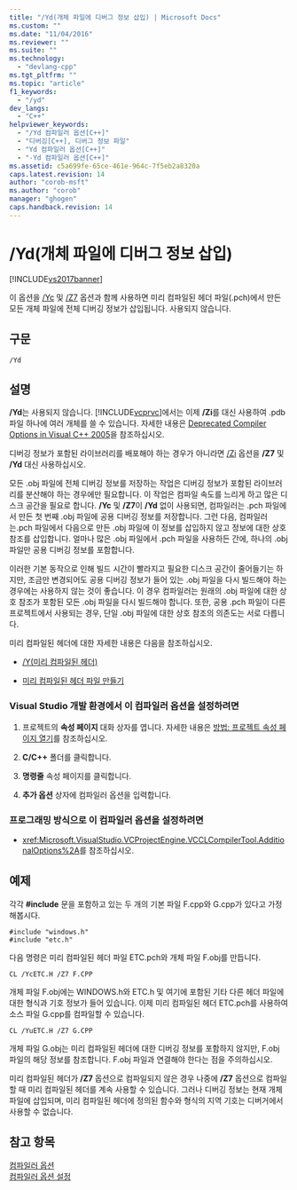 ```yaml
---
title: "/Yd(개체 파일에 디버그 정보 삽입) | Microsoft Docs"
ms.custom: ""
ms.date: "11/04/2016"
ms.reviewer: ""
ms.suite: ""
ms.technology: 
  - "devlang-cpp"
ms.tgt_pltfrm: ""
ms.topic: "article"
f1_keywords: 
  - "/yd"
dev_langs: 
  - "C++"
helpviewer_keywords: 
  - "/Yd 컴파일러 옵션[C++]"
  - "디버깅[C++], 디버그 정보 파일"
  - "Yd 컴파일러 옵션[C++]"
  - "-Yd 컴파일러 옵션[C++]"
ms.assetid: c5a699fe-65ce-461e-964c-7f5eb2a8320a
caps.latest.revision: 14
author: "corob-msft"
ms.author: "corob"
manager: "ghogen"
caps.handback.revision: 14
---
```

# /Yd(개체 파일에 디버그 정보 삽입)
[!INCLUDE[vs2017banner](../../assembler/inline/includes/vs2017banner.md)]

이 옵션을 [\/Yc](../../build/reference/yc-create-precompiled-header-file.md) 및 [\/Z7](../../build/reference/z7-zi-zi-debug-information-format.md) 옵션과 함께 사용하면 미리 컴파일된 헤더 파일\(.pch\)에서 만든 모든 개체 파일에 전체 디버깅 정보가 삽입됩니다.  사용되지 않습니다.  
  
## 구문  
  
```  
/Yd  
```  
  
## 설명  
 **\/Yd**는 사용되지 않습니다. [!INCLUDE[vcprvc](../../build/includes/vcprvc_md.md)]에서는 이제 **\/Zi**를 대신 사용하여 .pdb 파일 하나에 여러 개체를 쓸 수 있습니다.  자세한 내용은 [Deprecated Compiler Options in Visual C\+\+ 2005](http://msdn.microsoft.com/ko-kr/aa59fce3-50b8-4f66-9aeb-ce09a7a84cce)을 참조하십시오.  
  
 디버깅 정보가 포함된 라이브러리를 배포해야 하는 경우가 아니라면 [\/Zi](../../build/reference/z7-zi-zi-debug-information-format.md) 옵션을 **\/Z7** 및 **\/Yd** 대신 사용하십시오.  
  
 모든 .obj 파일에 전체 디버깅 정보를 저장하는 작업은 디버깅 정보가 포함된 라이브러리를 분산해야 하는 경우에만 필요합니다.  이 작업은 컴파일 속도를 느리게 하고 많은 디스크 공간을 필요로 합니다.  **\/Yc** 및 **\/Z7**이 **\/Yd** 없이 사용되면, 컴파일러는 .pch 파일에서 만든 첫 번째 .obj 파일에 공용 디버깅 정보를 저장합니다.  그런 다음, 컴파일러는.pch 파일에서 다음으로 만든 .obj 파일에 이 정보를 삽입하지 않고 정보에 대한 상호 참조를 삽입합니다.  얼마나 많은 .obj 파일에서 .pch 파일을 사용하든 간에, 하나의 .obj 파일만 공용 디버깅 정보를 포함합니다.  
  
 이러한 기본 동작으로 인해 빌드 시간이 빨라지고 필요한 디스크 공간이 줄어들기는 하지만, 조금만 변경되어도 공용 디버깅 정보가 들어 있는 .obj 파일을 다시 빌드해야 하는 경우에는 사용하지 않는 것이 좋습니다.  이 경우 컴파일러는 원래의 .obj 파일에 대한 상호 참조가 포함된 모든 .obj 파일을 다시 빌드해야 합니다.  또한, 공용 .pch 파일이 다른 프로젝트에서 사용되는 경우, 단일 .obj 파일에 대한 상호 참조의 의존도는 서로 다릅니다.  
  
 미리 컴파일된 헤더에 대한 자세한 내용은 다음을 참조하십시오.  
  
-   [\/Y\(미리 컴파일된 헤더\)](../../build/reference/y-precompiled-headers.md)  
  
-   [미리 컴파일된 헤더 파일 만들기](../../build/reference/creating-precompiled-header-files.md)  
  
### Visual Studio 개발 환경에서 이 컴파일러 옵션을 설정하려면  
  
1.  프로젝트의 **속성 페이지** 대화 상자를 엽니다.  자세한 내용은 [방법: 프로젝트 속성 페이지 열기](../../misc/how-to-open-project-property-pages.md)를 참조하십시오.  
  
2.  **C\/C\+\+** 폴더를 클릭합니다.  
  
3.  **명령줄** 속성 페이지를 클릭합니다.  
  
4.  **추가 옵션** 상자에 컴파일러 옵션을 입력합니다.  
  
### 프로그래밍 방식으로 이 컴파일러 옵션을 설정하려면  
  
-   <xref:Microsoft.VisualStudio.VCProjectEngine.VCCLCompilerTool.AdditionalOptions%2A>를 참조하십시오.  
  
## 예제  
 각각 **\#include** 문을 포함하고 있는 두 개의 기본 파일 F.cpp와 G.cpp가 있다고 가정해봅시다.  
  
```  
#include "windows.h"  
#include "etc.h"  
```  
  
 다음 명령은 미리 컴파일된 헤더 파일 ETC.pch와 개체 파일 F.obj를 만듭니다.  
  
```  
CL /YcETC.H /Z7 F.CPP  
```  
  
 개체 파일 F.obj에는 WINDOWS.h와 ETC.h 및 여기에 포함된 기타 다른 헤더 파일에 대한 형식과 기호 정보가 들어 있습니다.  이제 미리 컴파일된 헤더 ETC.pch를 사용하여 소스 파일 G.cpp를 컴파일할 수 있습니다.  
  
```  
CL /YuETC.H /Z7 G.CPP  
```  
  
 개체 파일 G.obj는 미리 컴파일된 헤더에 대한 디버깅 정보를 포함하지 않지만, F.obj 파일의 해당 정보를 참조합니다.  F.obj 파일과 연결해야 한다는 점을 주의하십시오.  
  
 미리 컴파일된 헤더가 **\/Z7** 옵션으로 컴파일되지 않은 경우 나중에 **\/Z7** 옵션으로 컴파일할 때 미리 컴파일된 헤더를 계속 사용할 수 있습니다.  그러나 디버깅 정보는 현재 개체 파일에 삽입되며, 미리 컴파일된 헤더에 정의된 함수와 형식의 지역 기호는 디버거에서 사용할 수 없습니다.  
  
## 참고 항목  
 [컴파일러 옵션](../../build/reference/compiler-options.md)   
 [컴파일러 옵션 설정](../../build/reference/setting-compiler-options.md)